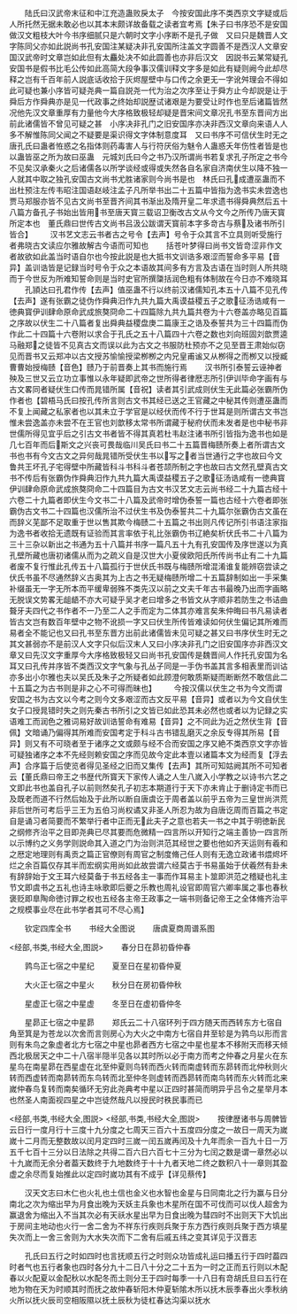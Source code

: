 <!-- { "loadSidebar": true } -->
　　陆氏曰汉武帝末征和中江充造蛊败戾太子　今按安国此序不类西京文字疑或后人所托然无据未敢必也以其本末颇详故备载之读者宜考焉【朱子曰书序恐不是安国做汉文粗枝大叶今书序细腻只是六朝时文字小序断不是孔子做　又曰只是魏晋人文字陈同父亦如此説尚书孔安国注某疑决非孔安国所注盖文字圆善不是西汉人文章安国汉武帝时文章岂如此但有太麤处决不如此圆善也亦非后汉文　因説书云某常疑孔安国书是假书比毛公传如此高简大段争事汉儒训释文字多是如此有疑则阙今此却尽释之岂有千百年前人説底话收拾于灰烬屋壁中与口传之余更无一字讹舛理会不得如此可疑也兼小序皆可疑尧典一篇自説尧一代为治之次序至让于舜方止今却説是让于舜后方作舜典亦是见一代政事之终始却説歴试诸艰是为要受让时作也至后诸篇皆然况他先汉文章重厚有力量他今大序格致极轻却疑是晋宋间文章况孔书至东晋间方出前此诸儒皆不曾见可疑之甚　小序决非孔门之旧安国序亦决非西汉文章向来语人人多不解惟陈同父闻之不疑要是渠识得文字体制意度耳　又曰书序不可信伏生时无之　唐孔氏曰蛊者恠惑之名指体则药毒害人与行符厌俗为魅令人蛊惑夭年伤性者皆是也以蛊皆巫之所为故曰巫蛊　元城刘氏曰今之书乃汉所谓尚书若复求孔子所定之书今不见矣汉承秦火之后诸儒各以所学谈经或得或失然各自名家自济南伏生以降不独一人就其中取之独孔安国古文尚书尤胜诸家则今尚书是也　林氏曰孔成遭巫蛊而不出杜预注左传韦昭注国语赵岐注孟子凡所举书出二十五篇中皆指为逸书实未尝逸也贾马郑服亦皆不见古文尚书至晋齐间其书渐出及隋开皇二年求遗书得舜典然后五十八篇方备孔子书始出皆用书至唐天寳三载诏卫衡改古文从今文今之所传乃唐天寳所定本也　董氏鼎曰世传古文尚书吕汲公跋谓天寳前本字多竒古与蔡及诸书所引皆合】
　　汉书艺文志云书者古之号令【去声】号令于众其言不立具则听受施行者弗晓古文读应尔雅故解古今语而可知也
　　括苍叶梦得曰尚书文皆竒涩非作文者故欲如此盖当时语自尔也今按此説是也大抵书文训诰多艰涩而誓命多平易【音异】盖训诰皆是记録当时号令于众之本语故其间多有方言及古语在当时则人所共晓而于今世反为所难知誓命则是当时史官所撰櫽括润色粗有体制故在今日亦不难晓耳
　　孔頴达曰孔君作传【去声】值巫蛊不行以终前汉诸儒知孔本五十八篇不见孔传【去声】遂有张霸之徒伪作舜典汨作九共九篇大禹谟益稷五子之歌征汤诰咸有一徳典寳伊训肆命原命武成旅獒冏命二十四篇除九共九篇共卷为十六卷盖亦略见百篇之序故以伏生二十八篇者复出舜典益稷盘庚二篇康王之诰及泰誓共为三十四篇而伪作此二十四篇十六卷附以求合于孔氏之五十八篇四十六卷之数也刘向班固刘歆贾逵马融郑之徒皆不见真古文而误以此为古文之书服防杜预亦不之见至晋王肃始似窃见而晋书又云郑冲以古文授苏愉愉授梁栁栁之内兄皇甫谧又从栁得之而栁又以授臧曹曹始授梅赜【音色】赜乃于前晋奏上其书而施行焉
　　汉书所引泰誓云诬神者殃及三世又云立功立事惟以永年疑即武帝之世所得者律厯志所引伊训毕命字画有与古文畧同者疑伏生口传而晁错所属【音祝】读者其引武成则伏生无此篇必张霸所伪作者也【碧梧马氏曰按孔传所言则古文书其经已送之王官藏之中秘其传则遭巫蛊而不复上闻藏之私家者也以其未立于学官是以经伏而传不行于世耳是则所谓古文书岂惟未尝逸盖亦未尝不在王官也刘歆移太常书所谓藏于秘府伏而未发者是也中秘书非世儒所得见宜乎后之引古文书者皆不得其真若杜韦赵注诸书所引皆指为逸书也如是几七百年而后斯文之兴丧可畏哉临川吴氏曰书二十五篇晋梅赜所奏上者所谓古文书也书有今文古文之异何哉晁错所受伏生书以写之者当世通行之字也故曰今文鲁共王坏孔子宅得壁中所藏皆科斗书科斗者苍颉所制之字也故曰古文然孔壁真古文书不传后有张霸伪作舜典汨作九共九篇大禹谟益稷五子之歌征汤诰咸有一徳典寳伊训肆命原命武成旅獒冏命二十四篇目为古文书汉艺文志云尚书经二十九篇古经十六卷二十九篇者即伏生今文书二十八篇及武帝时增伪泰誓一篇也古经十六卷者即张霸伪古文书二十四篇也汉儒所治不过伏生书及伪泰誓共二十九篇尔张霸伪古文虽在而辞义芜鄙不足取重于世以售其欺今梅赜二十五篇之书出则凡传记所引书语注家指为逸书者收拾无遗既有证验而其言率依于礼比张霸伪书辽絶矣析伏氏书二十八篇为三十三杂以新出之书通为五十八篇并书序一篇凡五十九有孔安国传及序世遂以为真孔壁所藏也唐初诸儒从而为之疏义自是汉世大小夏侯欧阳氏所传尚书止有二十九篇者废不复行惟此孔传五十八篇孤行于世伏氏书既与梅赜所增混淆谁复能辨窃尝读之伏氏书虽不尽通然辞义古奥其为上古之书无疑梅赜所增二十五篇辞制如出一手采集补缀虽无一字无所本而平缓卑弱殊不类先汉以前之文夫千年古书最晚乃出而字画略无脱误文势畧无龃龉不亦大可疑乎吴才老曰增多之书皆文从字顺非若防生之书诘曲聱牙夫四代之书作者不一乃至二人之手而定为二体其亦难言矣朱仲晦曰书凡易读者皆古文岂有数百年壁中之物不讹损一字又曰伏生所传皆难读如何伏生偏记其所难而易者全不能记也又曰孔书至东晋方出前此诸儒皆未见可疑之甚又曰书序伏生时无之其文甚弱亦不是前汉人文字只似后汉末人又曰小序决非孔门之旧安国序亦非西汉文章又曰先汉文字重厚今大序格致极轻又曰尚书孔安国传是魏晋间人作托孔安国为名耳又曰孔传并序皆不类西汉文字气象与孔丛子同是一手伪书盖其言多相表里而训诂亦多出小尔雅也夫以吴氏及朱子之所疑者如此顾澄何敢质斯疑而断断然不敢信此二十五篇之为古书则是非之心不可得而昧也】
　　今按汉儒以伏生之书为今文而谓安国之书为古文以今考之则今文多艰涩而古文反平易【音异】或者以为今文自伏生女子口授晁错时失之则先秦古书所引之文皆已如此恐其未必然也或者以为记録之实语难工而润色之雅词易好故训诰誓命有难易【音异】之不同此为近之然伏生背【音佩】文暗诵乃偏得其所难而安国考定于科斗古书错乱磨灭之余反专得其所易【音异】则又有不可晓者至于诸序之文或颇与经不合而安国之序又絶不类西京文字亦皆可疑独诸序之本不先经则赖安国之序而见故今定此本壹以诸篇本文为经而复【浮去声】合序篇于后使览者得见圣经之旧而又集传【去声】其所可知姑阙其所不可知者云【董氏鼎曰帝王之书歴代所寳天下家传人诵之人生八嵗入小学教之以诗书六艺之文即此书也盖自孔子以前则然矣孔子初志本期道行于天下亦未肯止于删诗定书而已及既老而道不行然后始及于此所以断自唐虞讫于周者盖以前乎五帝为三皇世尚洪荒非后世所可考后乎三王为五伯习尚权谲又非圣人所忍为故为自唐讫周而百篇之书定自是诵习者简要而不繁举行者中正而无此夫子之意也若夫一书之中其于明徳新民之纲修齐治平之目即尧典已尽其要而危微精一四言所以开知行之端主善协一四言所以示博约之义务学则説命其入道之门为治则洪范其经世之要也他如齐天运则有羲和之厯定地理则有禹贡之篇正官僚则有周官之制度脩己任人则有无逸立政诸书煨烬坏烂之余百篇仅存其半而宏纲实用尚如此故尝谓六经莫古于书易虽始于伏羲然有卦未有辞辞始于文王耳六经莫备于书五经各主一事而作耳易主卜筮即洪范之稽疑也礼主节文即虞书之五礼也诗主咏歌即后夔之乐教也周礼设官即周官六卿率属之事也春秋褒贬即臯陶命徳讨罪之权也五经各主帝王政事之一端书则备记帝王之全体脩齐治平之规模事业尽在此书学者其可不尽心焉】

　　钦定四库全书
　　书经大全图说
　　唐虞夏商周谱系图

<经部,书类,书经大全,图説>
　　春分日在昴初昏仲春

　　鹑鸟正七宿之中星纪
　　夏至日在星初昏仲夏

　　大火正七宿之中星火
　　秋分日在房初昏仲秋

　　星虚正七宿之中星虚
　　冬至日在虚初昏仲冬

　　星昴正七宿之中星昴
　　郑氏云二十八宿环列于四方随天而西转东方七宿自角至箕是为苍龙以次舍而言则房心为大火之中南方七宿自井至轸是为鹑鸟以形而言则有朱鸟之象虚者北方七宿之中星也昴者西方七宿之中星也星本不移附天而移天倾西北极居天之中二十八宿半隠半见各以其时所以必于南方而考之仲春之月星火在东星鸟在南星昴在西星虚在北至仲夏则鸟转而西火转而南虚转而东昴转而北仲秋则火转而西虚转而南昴转而东鸟转而北至仲冬则虚转而西昴转而南鸟转而东火转而北来嵗仲春鸟复转而南矣循环无穷此尧典考中星以正四时甚简而明异乎吕令之星举月本也然圣人南面视四星之中岂徒然哉凡以授民时秩民事而已

<经部,书类,书经大全,图説>
<经部,书类,书经大全,图説>
　　按律歴诸书与周髀皆云日行一度月行十三度十九分度之七周天三百六十五度四分度之一故日一周天为嵗嵗十二月而无整数故以闰月定四时三嵗一闰五嵗再闰及十九年而余一百九十日一万五千七百十三分以日法除之共得二百六日六百七十三分为七闰之数是谓一章然必以十九嵗而无余分者葢天数终于九地数终于十十九者天地二终之数积八十一章则其盈虚之余尽而复始推此以定四时嵗功其有不成乎【详见蔡传】

　　汉天文志曰木仁也火礼也土信也金义也水智也金星与日同南北之行为赢与日分南北之次为缩出早为月食出晚为天妖主兵象也木星所在国不可伐而可以伐人超舍为赢退舍为缩出入不当其次必有天祅水星出早为日食出晚为彗四时不出则天下大饥出于房间主地动也火行一舍二舍为不祥东行疾则兵聚于东方西行疾则兵聚于西方填星失次而上一舍三舍则为大水失次而下二舍有后戚五纬之变其详见于汉晋志



　　孔氏曰五行之时如四时也言抚顺五行之时则众功皆成礼运曰播五行于四时葢四时者气也五行者象也四时各分九十二日八十分之二十五为一时之正而五行则以木配春以火配夏以金配秋以水配冬而土则分王于四时每季一十八日有竒胡氏旦曰五行在地为物在天为时顺其时而抚之故仲春斩阳木仲夏斩隂木所以抚木辰季春出火季秋纳火所以抚火辰司空相阪隰以抚土辰秋为徒杠春达沟渠以抚水

